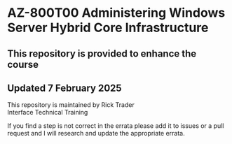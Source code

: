 # AZ-800T00 Administering Windows Server Hybrid Core Infrastructure
## This repository is provided to enhance the course
## Updated 7 February 2025

This repository is maintained by Rick Trader<br>
Interface Technical Training<br>

If you find a step is not correct in the errata please add it to issues or a pull request and I will research and update the appropriate errata.<br>
